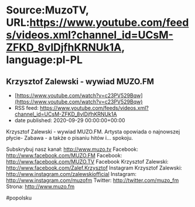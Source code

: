# Source:MuzoTV, URL:https://www.youtube.com/feeds/videos.xml?channel_id=UCsM-ZFKD_8vlDjfhKRNUk1A, language:pl-PL

## Krzysztof Zalewski - wywiad MUZO.FM
 - [https://www.youtube.com/watch?v=c23PV529Bqw](https://www.youtube.com/watch?v=c23PV529Bqw)
 - RSS feed: https://www.youtube.com/feeds/videos.xml?channel_id=UCsM-ZFKD_8vlDjfhKRNUk1A
 - date published: 2020-09-29 00:00:00+00:00

Krzysztof Zalewski - wywiad MUZO.FM. Artysta opowiada o najnowszej płycie- Zabawa - a także o pisaniu hitów i... spokoju.


Subskrybuj nasz kanał: http://www.muzo.tv
Facebook: http://www.facebook.com/MUZO.FM
Facebook: http://www.facebook.com/MUZO.TV
Facebook Krzysztof Zalewski: http://www.facebook.com/Zalef.Krzysztof
Instagram Krzysztof Zalewski: http://www.instagram.com/zalewskiofficial
Instagram: http://www.instagram.com/muzofm
Twitter: http://twitter.com/muzo_fm
Strona: http://www.muzo.fm 

#popolsku

